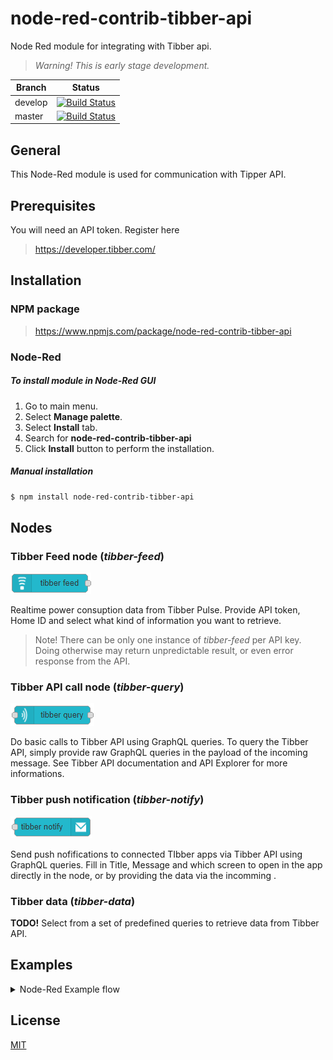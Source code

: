 # node-red-contrib-tibber-api

Node Red module for integrating with Tibber api.

> *Warning! This is early stage development.*

|  Branch  | Status           |
|----------|------------------|
|develop   | [![Build Status](https://travis-ci.org/bisand/node-red-contrib-tibber-api.svg?branch=develop)](https://travis-ci.org/bisand/node-red-contrib-tibber-api) |
| master | [![Build Status](https://travis-ci.org/bisand/node-red-contrib-tibber-api.svg?branch=master)](https://travis-ci.org/bisand/node-red-contrib-tibber-api) |
 
## General
This Node-Red module is used for communication with Tipper API.

## Prerequisites
You will need an API token. Register here

> https://developer.tibber.com/


## Installation

### NPM package
> https://www.npmjs.com/package/node-red-contrib-tibber-api

### Node-Red
##### To install module in Node-Red GUI
1. Go to main menu.
2. Select **Manage palette**. 
3. Select **Install** tab.
4. Search for **node-red-contrib-tibber-api**
5. Click **Install** button to perform the installation.

##### Manual installation
```bash
$ npm install node-red-contrib-tibber-api
```

## Nodes

### Tibber Feed node (*tibber-feed*)
![tibber-feed](examples/images/tibber-feed.png)

Realtime power consuption data from Tibber Pulse. Provide API token, Home ID and select what kind of information you want to retrieve.
> Note! There can be only one instance of *tibber-feed* per API key. Doing otherwise may return unpredictable result, or even error response from the API.

### Tibber API call node (*tibber-query*)
![tibber-query](examples/images/tibber-query.png)

Do basic calls to Tibber API using GraphQL queries. To query the Tibber API, simply provide raw GraphQL queries in the payload of the incoming message. See Tibber API documentation and API Explorer for more informations.

### Tibber push notification (*tibber-notify*)
![tibber-notify](examples/images/tibber-notify.png)

Send push nofifications to connected TIbber apps via Tibber API using GraphQL queries. Fill in Title, Message and which screen to open in the app directly in the node, or by providing the data via the incomming .

### Tibber data (*tibber-data*)
**TODO!**
Select from a set of predefined queries to retrieve data from Tibber API.

## Examples
<details>
  <summary>Node-Red Example flow</summary>
  <p>

### Tibber Test Flow.json
```json
[
    {
        "id": "4e0718b1.2af2a8",
        "type": "tab",
        "label": "Tibber Test Flow",
        "disabled": false,
        "info": ""
    },
    {
        "id": "8099995f.515738",
        "type": "inject",
        "z": "4e0718b1.2af2a8",
        "name": "",
        "topic": "",
        "payload": "{viewer{homes{id size appNickname appAvatar address{address1 address2 address3 postalCode city country latitude longitude}}}}",
        "payloadType": "str",
        "repeat": "",
        "crontab": "",
        "once": false,
        "onceDelay": 0.1,
        "x": 130,
        "y": 80,
        "wires": [
            [
                "28454c92.811574"
            ]
        ]
    },
    {
        "id": "944c04ef.7b6638",
        "type": "debug",
        "z": "4e0718b1.2af2a8",
        "name": "",
        "active": true,
        "tosidebar": true,
        "console": false,
        "tostatus": false,
        "complete": "false",
        "x": 570,
        "y": 80,
        "wires": []
    },
    {
        "id": "c80cad4f.7a806",
        "type": "tibber-feed",
        "z": "4e0718b1.2af2a8",
        "name": "",
        "active": true,
        "apiUrl": "wss://api.tibber.com/v1-beta/gql/subscriptions",
        "apiToken": "d1007ead2dc84a2b82f0de19451c5fb22112f7ae11d19bf2bedb224a003ff74a",
        "homeId": "c70dcbe5-4485-4821-933d-a8a86452737b",
        "timestamp": "1",
        "power": "1",
        "lastMeterConsumption": "1",
        "accumulatedConsumption": "1",
        "accumulatedProduction": "1",
        "accumulatedCost": "1",
        "accumulatedReward": "1",
        "currency": "1",
        "minPower": "1",
        "averagePower": "1",
        "maxPower": "1",
        "powerProduction": "1",
        "minPowerProduction": "1",
        "maxPowerProduction": "1",
        "lastMeterProduction": "1",
        "powerFactor": "1",
        "voltagePhase1": "1",
        "voltagePhase2": "1",
        "voltagePhase3": "1",
        "currentPhase1": "1",
        "currentPhase2": "1",
        "currentPhase3": "1",
        "x": 120,
        "y": 180,
        "wires": [
            [
                "781f5eed.ea2a3"
            ]
        ]
    },
    {
        "id": "781f5eed.ea2a3",
        "type": "debug",
        "z": "4e0718b1.2af2a8",
        "name": "",
        "active": true,
        "tosidebar": true,
        "console": false,
        "tostatus": false,
        "complete": "false",
        "x": 350,
        "y": 180,
        "wires": []
    },
    {
        "id": "28454c92.811574",
        "type": "tibber-query",
        "z": "4e0718b1.2af2a8",
        "name": "",
        "active": true,
        "apiUrl": "https://api.tibber.com/v1-beta/gql",
        "apiToken": "d1007ead2dc84a2b82f0de19451c5fb22112f7ae11d19bf2bedb224a003ff74a",
        "x": 350,
        "y": 80,
        "wires": [
            [
                "944c04ef.7b6638"
            ]
        ]
    },
    {
        "id": "f3a4184a.047968",
        "type": "tibber-notify",
        "z": "4e0718b1.2af2a8",
        "name": "",
        "active": true,
        "apiUrl": "https://api.tibber.com/v1-beta/gql",
        "apiToken": "d1007ead2dc84a2b82f0de19451c5fb22112f7ae11d19bf2bedb224a003ff74a",
        "notifyTitle": "",
        "notifyMessage": "",
        "notifyScreen": "",
        "x": 330,
        "y": 300,
        "wires": []
    },
    {
        "id": "b0e33b71.865f18",
        "type": "inject",
        "z": "4e0718b1.2af2a8",
        "name": "",
        "topic": "",
        "payload": "{\"title\":\"Test\",\"message2\":\"Dette er en test\",\"screen\":\"HOME\"}",
        "payloadType": "json",
        "repeat": "",
        "crontab": "",
        "once": false,
        "onceDelay": 0.1,
        "x": 120,
        "y": 300,
        "wires": [
            [
                "f3a4184a.047968"
            ]
        ]
    }
]
```
</p></details>

## License
[MIT](https://choosealicense.com/licenses/mit/)
